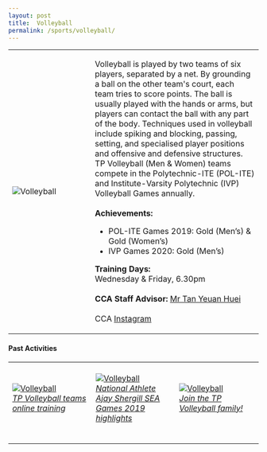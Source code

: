 ```yaml
---
layout: post
title:  Volleyball
permalink: /sports/volleyball/
---
```


<table>
    <tr>
        <td style="width:33%"><image src="{{site.baseurl}}/images/CCA_volleyball.jpg" style="display:block;margin-left:auto;margin-right:auto;" alt="Volleyball"></image></td>
        <td>
            <p>
                Volleyball is played by two teams of six players, separated by a net. By grounding a ball on the other team's court, each team tries to score points. The ball is usually played with the hands or arms, but players can contact the ball with any part of the body. Techniques used in volleyball include spiking and blocking, passing, setting, and specialised player positions and offensive and defensive structures. TP Volleyball (Men & Women) teams compete in the Polytechnic-ITE (POL-ITE) and Institute-Varsity Polytechnic (IVP) Volleyball Games annually.<br>
                <br>
                <b>Achievements:</b><br>
                <ul>
                    <li>POL-ITE Games 2019: Gold (Men’s) & Gold (Women’s)</li>
                    <li>IVP Games 2020: Gold (Men’s)</li>
                </ul>
            </p>
            <p>
                <b>Training Days:</b><br>
                Wednesday & Friday, 6.30pm<br>
                <br>
                <b>CCA Staff Advisor:</b> <a href="mailto:tanyh@tp.edu.sg">Mr Tan Yeuan Huei</a><br>
                <br>
                CCA <a href="https://www.instagram.com/tp.volleyball">Instagram</a>
            </p>
        </td>
    </tr>
</table>

#### Past Activities

<table>
    <tr>
        <td style="width:33%"><br>
            <a href="https://www.instagram.com/stories/highlights/17956584700324464/">
                <image src="{{site.baseurl}}/images/CCA-Volleyball_IG1.png" style="display:block;margin-left:auto;margin-right:auto;" alt="Volleyball">
                <h6 style="margin-top:0%">TP Volleyball teams online training</h6>
                </image>
            </a>
        </td>
        <td style="width:33%"><br>
            <a href="https://www.instagram.com/p/CAUceYgHrBE/">
                <image src="{{site.baseurl}}/images/CCA-Volleyball_IG2.png" style="display:block;margin-left:auto;margin-right:auto;" alt="Volleyball">
                <h6 style="margin-top:0%">National Athlete Ajay Shergill SEA Games 2019 highlights</h6>
                </image>
            </a>
        </td>
        <td style="width:33%"><br>
            <a href="https://www.instagram.com/p/B_ZyoWSnBAH/">
                <image src="{{site.baseurl}}/images/CCA-Volleyball_IG3.png" style="display:block;margin-left:auto;margin-right:auto;" alt="Volleyball">
                <h6 style="margin-top:0%">Join the TP Volleyball family!</h6>    
                </image>
            </a>
        </td>
    </tr>
</table>
